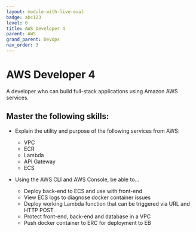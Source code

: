```yaml
---
layout: module-with-live-eval
badge: abc123
level: 0
title: AWS Developer 4
parent: AWS
grand_parent: DevOps
nav_order: 3
---
```

# AWS Developer 4

A developer who can build full-stack applications using Amazon AWS services.

## Master the following skills:

- Explain the utility and purpose of the following services from AWS:
  - VPC
  - ECR
  - Lambda
  - API Gateway
  - ECS
- Using the AWS CLI and AWS Console, be able to...

  - Deploy back-end to ECS and use with front-end
  - View ECS logs to diagnose docker container issues
  - Deploy working Lambda function that can be triggered via URL and HTTP POST.
  - Protect front-end, back-end and database in a VPC
  - Push docker container to ERC for deployment to EB

